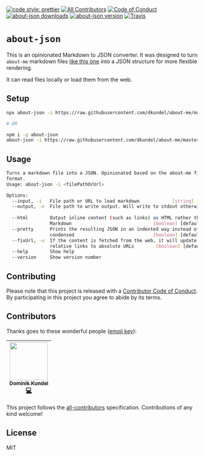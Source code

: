 [![code style: prettier](https://img.shields.io/badge/code_style-prettier-ff69b4.svg?style=flat-square)](https://github.com/prettier/prettier)
[![All Contributors](https://img.shields.io/badge/all_contributors-1-orange.svg?style=flat-square)](#contributors)
[![Code of Conduct](https://img.shields.io/badge/%F0%9F%92%96-Code%20of%20Conduct-ff69b4.svg?style=flat-square)](code-of-conduct.md)
[![about-json downloads](https://img.shields.io/npm/dt/about-json.svg)](https://npm.im/about-json)
[![about-json version](https://img.shields.io/npm/v/about-json.svg)](https://npm.im/about-json)
[![Travis](https://img.shields.io/travis/dkundel/about-json.svg)](https://travis-ci.org/dkundel/about-json)

# `about-json`

This is an opinionated Markdown to JSON converter. It was designed to turn `about-me` markdown files [like this one](https://github.com/dkundel/about-me) into a JSON structure for more flexible rendering.

It can read files locally or load them from the web.

## Setup

```bash
npx about-json -i https://raw.githubusercontent.com/dkundel/about-me/master/README.md --pretty

# OR

npm i -g about-json
about-json -i https://raw.githubusercontent.com/dkundel/about-me/master/README.md --pretty
```

## Usage

```bash
Turns a markdown file into a JSON. Opinionated based on the about-me file
format.
Usage: about-json -i <filePathOrUrl>

Options:
  --input, -i   File path or URL to load markdown            [string] [required]
  --output, -o  File path to write output. Will write to stdout otherwise.
                                                                        [string]
  --html        Output inline content (such as links) as HTML rather than
                Markdown                              [boolean] [default: false]
  --pretty      Prints the resulting JSON in an indented way instead of
                condensed                             [boolean] [default: false]
  --fixUrl, -u  If the content is fetched from the web, it will update the
                relative links to absolute URLs        [boolean] [default: true]
  --help        Show help                                              [boolean]
  --version     Show version number                                    [boolean]
```

## Contributing

Please note that this project is released with a [Contributor Code of Conduct](code-of-conduct.md). By participating in this project you agree to abide by its terms.

## Contributors

Thanks goes to these wonderful people ([emoji key](https://github.com/kentcdodds/all-contributors#emoji-key)):

<!-- ALL-CONTRIBUTORS-LIST:START - Do not remove or modify this section -->

<!-- prettier-ignore -->
| [<img src="https://avatars3.githubusercontent.com/u/1505101?v=4" width="100px;"/><br /><sub><b>Dominik Kundel</b></sub>](https://moin.world)<br />[💻](https://github.com/dkundel/about-json/commits?author=dkundel "Code") |
| :---: |

<!-- ALL-CONTRIBUTORS-LIST:END -->

This project follows the [all-contributors](https://github.com/kentcdodds/all-contributors) specification. Contributions of any kind welcome!

## License

MIT
